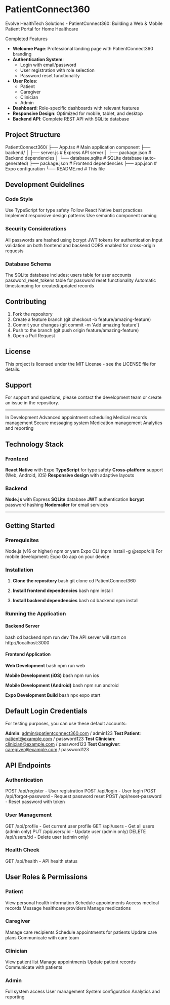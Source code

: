 # PatientConnect360
Evolve HealthTech Solutions - PatientConnect360: Building a Web &amp; Mobile Patient Portal for Home Healthcare

Completed Features
- **Welcome Page**: Professional landing page with PatientConnect360 branding
- **Authentication System**: 
  - Login with email/password
  - User registration with role selection
  - Password reset functionality
- **User Roles**: 
  - Patient
  - Caregiver  
  - Clinician
  - Admin
- **Dashboard**: Role-specific dashboards with relevant features
- **Responsive Design**: Optimized for mobile, tablet, and desktop
- **Backend API**: Complete REST API with SQLite database


## Project Structure

PatientConnect360/
├── App.tsx                 # Main application component
├── backend/
│   ├── server.js          # Express API server
│   ├── package.json       # Backend dependencies
│   └── database.sqlite    # SQLite database (auto-generated)
├── package.json           # Frontend dependencies
├── app.json              # Expo configuration
└── README.md             # This file

## Development Guidelines

### Code Style
Use TypeScript for type safety
Follow React Native best practices
Implement responsive design patterns
Use semantic component naming

### Security Considerations
All passwords are hashed using bcrypt
JWT tokens for authentication
Input validation on both frontend and backend
CORS enabled for cross-origin requests

### Database Schema
The SQLite database includes:
users table for user accounts
password_reset_tokens table for password reset functionality
Automatic timestamping for created/updated records

## Contributing

1. Fork the repository
2. Create a feature branch (git checkout -b feature/amazing-feature)
3. Commit your changes (git commit -m 'Add amazing feature')
4. Push to the branch (git push origin feature/amazing-feature)
5. Open a Pull Request

## License

This project is licensed under the MIT License - see the LICENSE file for details.

## Support

For support and questions, please contact the development team or create an issue in the repository.

---

In Development
Advanced appointment scheduling
Medical records management
Secure messaging system
Medication management
Analytics and reporting

## Technology Stack

### Frontend
**React Native** with Expo
**TypeScript** for type safety
**Cross-platform** support (Web, Android, iOS)
**Responsive design** with adaptive layouts

### Backend
**Node.js** with Express
**SQLite** database
**JWT** authentication
**bcrypt** password hashing
**Nodemailer** for email services

---
## Getting Started

### Prerequisites
Node.js (v16 or higher)
npm or yarn
Expo CLI (npm install -g @expo/cli)
For mobile development: Expo Go app on your device

### Installation

1. **Clone the repository**
bash
   git clone <repository-url>
   cd PatientConnect360
  

2. **Install frontend dependencies**
bash
   npm install
  

3. **Install backend dependencies**
bash
   cd backend
   npm install
  

### Running the Application

#### Backend Server
bash
cd backend
npm run dev
The API server will start on http://localhost:3000

#### Frontend Application

**Web Development**
bash
npm run web

**Mobile Development (iOS)**
bash
npm run ios

**Mobile Development (Android)**
bash
npm run android

**Expo Development Build**
bash
npx expo start

## Default Login Credentials

For testing purposes, you can use these default accounts:

**Admin**: admin@patientconnect360.com / admin123
**Test Patient**: patient@example.com / password123
**Test Clinician**: clinician@example.com / password123
**Test Caregiver**: caregiver@example.com / password123

## API Endpoints

### Authentication
POST /api/register - User registration
POST /api/login - User login
POST /api/forgot-password - Request password reset
POST /api/reset-password - Reset password with token

### User Management
GET /api/profile - Get current user profile
GET /api/users - Get all users (admin only)
PUT /api/users/:id - Update user (admin only)
DELETE /api/users/:id - Delete user (admin only)

### Health Check
GET /api/health - API health status

## User Roles & Permissions

### Patient
View personal health information
Schedule appointments
Access medical records
Message healthcare providers
Manage medications

### Caregiver
Manage care recipients
Schedule appointments for patients
Update care plans
Communicate with care team

### Clinician
View patient list
Manage appointments
Update patient records
Communicate with patients

### Admin
Full system access
User management
System configuration
Analytics and reporting
